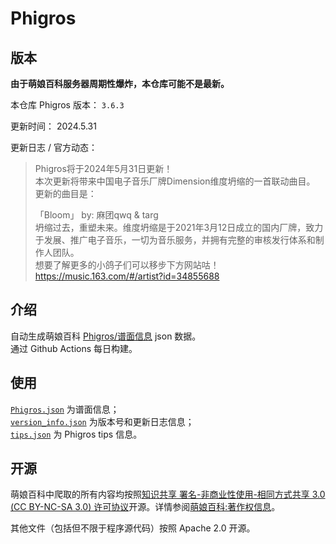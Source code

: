 # Phigros

## 版本

**由于萌娘百科服务器周期性爆炸，本仓库可能不是最新。**

本仓库 Phigros 版本： <!-- begin Phigros version --> `3.6.3` <!-- end Phigros version -->

更新时间： <!-- begin Phigros time --> 2024.5.31 <!-- end Phigros time -->

更新日志 / 官方动态：
<!-- begin Phigros log -->
> Phigros将于2024年5月31日更新！  
> 本次更新将带来中国电子音乐厂牌Dimension维度坍缩的一首联动曲目。  
> 更新的曲目是：  
>   
> 「Bloom」 by: 麻团qwq & targ  
> 坍缩过去，重塑未来。维度坍缩是于2021年3月12日成立的国内厂牌，致力于发展、推广电子音乐，一切为音乐服务，并拥有完整的审核发行体系和制作人团队。  
> 想要了解更多的小鸽子们可以移步下方网站咕！  
> https://music.163.com/#/artist?id=34855688  
<!-- end Phigros log -->

## 介绍

自动生成萌娘百科 [Phigros/谱面信息](https://mzh.moegirl.org.cn/Phigros/谱面信息) json 数据。  
通过 Github Actions 每日构建。

## 使用

[`Phigros.json`](https://ssmzhn.github.io/Phigros/Phigros.json) 为谱面信息；  
[`version_info.json`](https://ssmzhn.github.io/Phigros/version_info.json) 为版本号和更新日志信息；  
[`tips.json`](https://ssmzhn.github.io/Phigros/tips.json) 为 Phigros tips 信息。

## 开源
萌娘百科中爬取的所有内容均按照[知识共享 署名-非商业性使用-相同方式共享 3.0 (CC BY-NC-SA 3.0) 许可协议](https://creativecommons.org/licenses/by-nc-sa/3.0/cn/)开源。详情参阅[萌娘百科:著作权信息](https://mzh.moegirl.org.cn/%E8%90%8C%E5%A8%98%E7%99%BE%E7%A7%91:%E8%91%97%E4%BD%9C%E6%9D%83%E4%BF%A1%E6%81%AF)。

其他文件（包括但不限于程序源代码）按照 Apache 2.0 开源。

